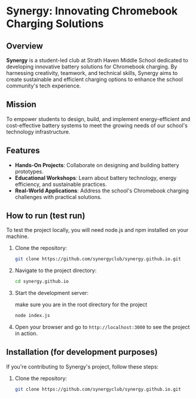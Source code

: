 # Synergy: Innovating Chromebook Charging Solutions

## Overview

**Synergy** is a student-led club at Strath Haven Middle School dedicated to developing innovative battery solutions for Chromebook charging. By harnessing creativity, teamwork, and technical skills, Synergy aims to create sustainable and efficient charging options to enhance the school community's tech experience.

## Mission

To empower students to design, build, and implement energy-efficient and cost-effective battery systems to meet the growing needs of our school's technology infrastructure.

## Features

- **Hands-On Projects**: Collaborate on designing and building battery prototypes.
- **Educational Workshops**: Learn about battery technology, energy efficiency, and sustainable practices.
- **Real-World Applications**: Address the school's Chromebook charging challenges with practical solutions.

## How to run (test run)

To test the project locally, you will need node.js and npm installed on your machine.

1. Clone the repository:

   ```bash
   git clone https://github.com/synergyclub/synergy.github.io.git
   ```

2. Navigate to the project directory:

   ```bash
   cd synergy.github.io
   ```

3. Start the development server:

   make sure you are in the root directory for the project

   ```bash
   node index.js
   ```

4. Open your browser and go to `http://localhost:3000` to see the project in action.

## Installation (for development purposes)

If you're contributing to Synergy's project, follow these steps:

1. Clone the repository:

   ```bash
   git clone https://github.com/synergyclub/synergy.github.io.git
